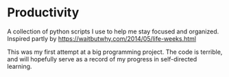 # Productivity
A collection of python scripts I use to help me stay focused and organized.
Inspired partly by https://waitbutwhy.com/2014/05/life-weeks.html

This was my first attempt at a big programming project. The code is terrible, and will hopefully serve as a record of my progress in self-directed learning.
